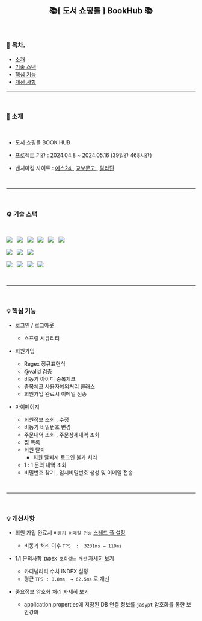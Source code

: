<h2 align="center">📚[ 도서 쇼핑몰 ] BookHub 📚</h2>



<br>

### 🐥 목차.
- [소개](#소개)
- [기술 스택](#기술-스택)
- [핵심 기능](#핵심-기능)
- [개선 사항](#개선-사항)

-----

<br>

### 📃 소개 <a name="소개"></a>

<br>

- 도서 쇼핑몰  BOOK HUB
- 프로젝트 기간 : 2024.04.8 ~ 2024.05.16 (39일간 468시간)
- 벤치마킹 사이트 :
  <a href = "https://www.yes24.com/main/default.aspx">  예스24  </a> ,
  <a href = "https://www.kyobobook.co.kr/" > 교보문고  </a>  ,
  <a href = "https://www.aladin.co.kr/home/welcome.aspx"> 알라딘  </a>  

  <br>

---

<br>

### ⚙ 기술 스택 <a name="기술-스택"></a>

<br>

<img src="https://img.shields.io/badge/Java_17-ED8B00?style=for-the-badge&logo=openjdk&logoColor=white"> &nbsp;
<img src="https://img.shields.io/badge/MySQL-00000F?style=for-the-badge&logo=mysql&logoColor=white"> &nbsp;
<img src="https://img.shields.io/badge/My Batis-색상?style=for-the-badge&logo=My Batis&logoColor=white"/> &nbsp;
<img src="https://img.shields.io/badge/Spring Boot-6DB33F.svg?style=for-the-badge&logo=Spring boot&logoColor=white" /> &nbsp;
<img src="https://img.shields.io/badge/Spring_Security-6DB33F?style=for-the-badge&logo=Spring-Security&logoColor=white" /> &nbsp;
<img src="https://img.shields.io/badge/Gradle-02303A.svg?style=for-the-badge&logo=Gradle&logoColor=white"/> &nbsp;

<img src="https://img.shields.io/badge/JavaScript-F7DF1E?style=for-the-badge&logo=Javascript&logoColor=white"> &nbsp;
<img src="https://img.shields.io/badge/jQuery-0769AD?style=for-the-badge&logo=jquery&logoColor=white"/> &nbsp;
<img src="https://img.shields.io/badge/bootstrap-7952B3?style=for-the-badge&logo=bootstrap&logoColor=white"> &nbsp;


<img src="https://img.shields.io/badge/draw.io-F08705?style=for-the-badge&logo=diagramsdotnet&logoColor=white"> &nbsp;
<img src="https://img.shields.io/badge/figma-F24E1E?style=for-the-badge&logo=figma&logoColor=white"> &nbsp;
<img src="https://img.shields.io/badge/fontawesome-528DD7?style=for-the-badge&logo=fontawesome&logoColor=white"> &nbsp;
<img src="https://img.shields.io/badge/notion-000000?style=for-the-badge&logo=notion&logoColor=white">

<br>

---

<br>

### 💡 핵심 기능 <a name="핵심-기능"></a>

- 로그인 / 로그아웃 
  - 스프링 시큐리티
  

- 회원가입 
  - Regex 정규표현식 
  - @valid 검증  
  - 비동기 아이디 중복체크 
  - 중복체크 사용자예외처리 클래스
  - 회원가입 완료시 이메일 전송
  

- 마이페이지 
  - 회원정보 조회 , 수정
  - 비동기 비밀번호 변경 
  - 주문내역 조회 , 주문상세내역 조회
  - 찜 목록
  - 회원 탈퇴
    - 회원 탈퇴시 로그인 불가 처리 
  - 1 : 1 문의 내역 조회
  - 비밀번호 찾기 , 임시비밀번호 생성 및 이메일 전송


<br>

--- 

<br>

### 💡 개선사항 <a name="개선-사항"></a><br>



- 회원 가입 완료시 `비동기 이메일 전송`  <a href="https://gi-dor.tistory.com/255" target="blank">스레드 풀 설정</a>
  - 비동기 처리 이후  `TPS  :  3231ms → 110ms`


- 1:1 문의사항 `INDEX 조회성능 개선`   <a href="https://gi-dor.tistory.com/252" target="blank">자세히 보기</a>
  - 카디널리티 수치 INDEX 설정
  - 평균 `TPS : 8.8ms  → 62.5ms` 로 개선


- 중요정보 암호화 처리  <a href="https://gi-dor.tistory.com/250" target="blank">자세히 보기</a>
  - application.properties에 저장된 DB 연결 정보를 `jasypt` 암호화를 통한 보안강화
